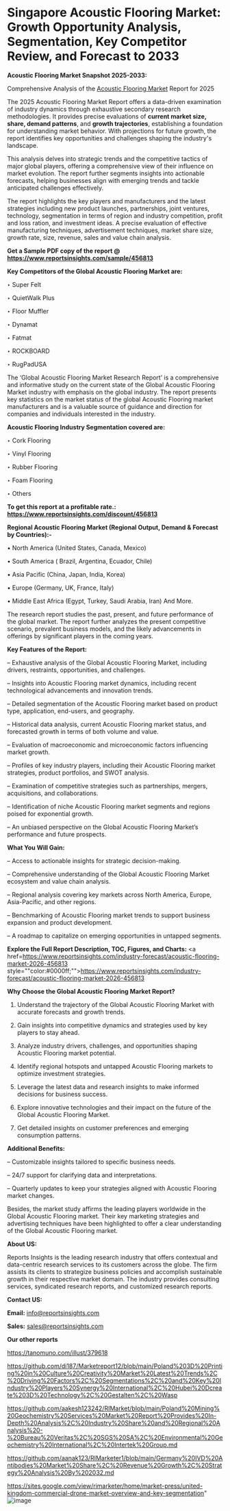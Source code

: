 # Singapore Acoustic Flooring Market: Growth Opportunity Analysis, Segmentation, Key Competitor Review, and Forecast to 2033

<strong>Acoustic Flooring Market Snapshot 2025-2033:</strong>

Comprehensive Analysis of the <a href=https://www.reportsinsights.com/sample/456813>Acoustic Flooring Market</a> Report for 2025

The 2025 Acoustic Flooring Market Report offers a data-driven examination of industry dynamics through exhaustive secondary research methodologies. It provides precise evaluations of <strong>current market size, share, demand patterns</strong>, and <strong>growth trajectories</strong>, establishing a foundation for understanding market behavior. With projections for future growth, the report identifies key opportunities and challenges shaping the industry's landscape.

This analysis delves into strategic trends and the competitive tactics of major global players, offering a comprehensive view of their influence on market evolution. The report further segments insights into actionable forecasts, helping businesses align with emerging trends and tackle anticipated challenges effectively.

The report highlights the key players and manufacturers and the latest strategies including new product launches, partnerships, joint ventures, technology, segmentation in terms of region and industry competition, profit and loss ration, and investment ideas. A precise evaluation of effective manufacturing techniques, advertisement techniques, market share size, growth rate, size, revenue, sales and value chain analysis.

<strong>Get a Sample PDF copy of the report @ <a href=https://www.reportsinsights.com/sample/456813 style=color:#0000ff;>https://www.reportsinsights.com/sample/456813</a></strong>

<strong>Key Competitors of the Global Acoustic Flooring Market are:</strong>

‣ Super Felt

‣ QuietWalk Plus

‣ Floor Muffler

‣ Dynamat

‣ Fatmat

‣ ROCKBOARD

‣ RugPadUSA

The ‘Global Acoustic Flooring Market Research Report’ is a comprehensive and informative study on the current state of the Global Acoustic Flooring Market industry with emphasis on the global industry. The report presents key statistics on the market status of the global Acoustic Flooring market manufacturers and is a valuable source of guidance and direction for companies and individuals interested in the industry.

<strong>Acoustic Flooring Industry Segmentation covered are:</strong>

‣ Cork Flooring

‣ Vinyl Flooring

‣ Rubber Flooring

‣ Foam Flooring

‣ Others

<strong>To get this report at a profitable rate.: <a href=https://www.reportsinsights.com/discount/456813 style=color:#0000ff;>https://www.reportsinsights.com/discount/456813</a></strong>

<strong>Regional Acoustic Flooring Market (Regional Output, Demand &amp; Forecast by Countries):-</strong>

• North America (United States, Canada, Mexico)

• South America ( Brazil, Argentina, Ecuador, Chile)

• Asia Pacific (China, Japan, India, Korea)

• Europe (Germany, UK, France, Italy)

• Middle East Africa (Egypt, Turkey, Saudi Arabia, Iran) And More.

The research report studies the past, present, and future performance of the global market. The report further analyzes the present competitive scenario, prevalent business models, and the likely advancements in offerings by significant players in the coming years.

<strong>Key Features of the Report:</strong>

– Exhaustive analysis of the Global Acoustic Flooring Market, including drivers, restraints, opportunities, and challenges.

– Insights into Acoustic Flooring market dynamics, including recent technological advancements and innovation trends.

– Detailed segmentation of the Acoustic Flooring market based on product type, application, end-users, and geography.

– Historical data analysis, current Acoustic Flooring market status, and forecasted growth in terms of both volume and value.

– Evaluation of macroeconomic and microeconomic factors influencing market growth.

– Profiles of key industry players, including their Acoustic Flooring market strategies, product portfolios, and SWOT analysis.

– Examination of competitive strategies such as partnerships, mergers, acquisitions, and collaborations.

– Identification of niche Acoustic Flooring market segments and regions poised for exponential growth.

– An unbiased perspective on the Global Acoustic Flooring Market’s performance and future prospects.

<strong>What You Will Gain:</strong>

– Access to actionable insights for strategic decision-making.

– Comprehensive understanding of the Global Acoustic Flooring Market ecosystem and value chain analysis.

– Regional analysis covering key markets across North America, Europe, Asia-Pacific, and other regions.

– Benchmarking of Acoustic Flooring market trends to support business expansion and product development.

– A roadmap to capitalize on emerging opportunities in untapped segments.

<strong>Explore the Full Report Description, TOC, Figures, and Charts:</strong>
<a href=https://www.reportsinsights.com/industry-forecast/acoustic-flooring-market-2026-456813 style=""color:#0000ff;"">https://www.reportsinsights.com/industry-forecast/acoustic-flooring-market-2026-456813</a>

<strong>Why Choose the Global Acoustic Flooring Market Report?</strong>

1. Understand the trajectory of the Global Acoustic Flooring Market with accurate forecasts and growth trends.

2. Gain insights into competitive dynamics and strategies used by key players to stay ahead.

3. Analyze industry drivers, challenges, and opportunities shaping Acoustic Flooring market potential.

4. Identify regional hotspots and untapped Acoustic Flooring markets to optimize investment strategies.

5. Leverage the latest data and research insights to make informed decisions for business success.

6. Explore innovative technologies and their impact on the future of the Global Acoustic Flooring Market.

7. Get detailed insights on customer preferences and emerging consumption patterns.

<strong>Additional Benefits:</strong>

– Customizable insights tailored to specific business needs.

– 24/7 support for clarifying data and interpretations.

– Quarterly updates to keep your strategies aligned with Acoustic Flooring market changes.

Besides, the market study affirms the leading players worldwide in the Global Acoustic Flooring market. Their key marketing strategies and advertising techniques have been highlighted to offer a clear understanding of the Global Acoustic Flooring market.

<strong><strong>About US</strong>:</strong>

Reports Insights is the leading research industry that offers contextual and data-centric research services to its customers across the globe. The firm assists its clients to strategize business policies and accomplish sustainable growth in their respective market domain. The industry provides consulting services, syndicated research reports, and customized research reports.

<strong>Contact US:</strong>

<p class=><b>Email:</b> <a href=mailto:info@reportsinsights.com>info@reportsinsights.com</a></p>
<p class=><b>Sales:</b> <a href=mailto:sales@reportsinsights.com>sales@reportsinsights.com</a></p>

<strong>Our other reports</strong>

<a href=https://tanomuno.com/illust/379618>https://tanomuno.com/illust/379618</a>

<a href=https://github.com/di187/Marketreport12/blob/main/Poland%203D%20Printing%20in%20Culture%20Creativity%20Market%20Latest%20Trends%2C%20Driving%20Factors%2C%20Segmentations%2C%20and%20Key%20Industry%20Players%20Synergy%20International%2C%20Hubei%20Dcreate%203D%20Technology%2C%20Gestalten%2C%20Wasp>https://github.com/di187/Marketreport12/blob/main/Poland%203D%20Printing%20in%20Culture%20Creativity%20Market%20Latest%20Trends%2C%20Driving%20Factors%2C%20Segmentations%2C%20and%20Key%20Industry%20Players%20Synergy%20International%2C%20Hubei%20Dcreate%203D%20Technology%2C%20Gestalten%2C%20Wasp</a>

<a href=https://github.com/aakesh123242/RIMarket/blob/main/Poland%20Mining%20Geochemistry%20Services%20Market%20Report%20Provides%20In-Depth%20Analysis%2C%20Industry%20Share%20and%20Regional%20Analysis%20-%20Bureau%20Veritas%2C%20SGS%20SA%2C%20Environmental%20Geochemistry%20International%2C%20Intertek%20Group.md>https://github.com/aakesh123242/RIMarket/blob/main/Poland%20Mining%20Geochemistry%20Services%20Market%20Report%20Provides%20In-Depth%20Analysis%2C%20Industry%20Share%20and%20Regional%20Analysis%20-%20Bureau%20Veritas%2C%20SGS%20SA%2C%20Environmental%20Geochemistry%20International%2C%20Intertek%20Group.md</a>

<a href=https://github.com/aanak123/RIMarketer1/blob/main/Germany%20IVD%20Antibodies%20Market%20Share%2C%20Revenue%20Growth%2C%20Strategy%20Analysis%20By%202032.md>https://github.com/aanak123/RIMarketer1/blob/main/Germany%20IVD%20Antibodies%20Market%20Share%2C%20Revenue%20Growth%2C%20Strategy%20Analysis%20By%202032.md</a>

<a href=https://sites.google.com/view/rimarketer/home/market-press/united-kingdom-commercial-drone-market-overview-and-key-segmentation>https://sites.google.com/view/rimarketer/home/market-press/united-kingdom-commercial-drone-market-overview-and-key-segmentation</a>"
![image](https://github.com/user-attachments/assets/eaf2c25d-4546-4dfa-ada2-ae0e19f333a1)
